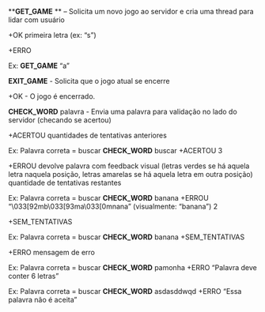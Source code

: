 ****GET_GAME** ** – Solicita um novo jogo ao servidor e cria uma thread para lidar com usuário

+OK
primeira letra (ex: “s”)

+ERRO

Ex:
**GET_GAME** 
“a”
 
**EXIT_GAME** - Solicita que o jogo atual se encerre

+OK - O jogo é encerrado.

****CHECK_WORD**** palavra - Envia uma palavra para validação no lado do servidor (checando se acertou)

+ACERTOU
quantidades de tentativas anteriores

Ex: Palavra correta = buscar
**CHECK_WORD** buscar
+ACERTOU
3

+ERROU
devolve palavra com feedback visual (letras verdes se há aquela letra naquela posição, letras amarelas se há aquela letra em outra posição)
quantidade de tentativas restantes

Ex: Palavra correta = buscar
**CHECK_WORD** banana
+ERROU
“\033[92mb\033[93ma\033[0mnana” (visualmente: “banana”)
2

+SEM_TENTATIVAS

Ex: Palavra correta = buscar
**CHECK_WORD** banana
+SEM_TENTATIVAS

+ERRO
mensagem de erro

Ex: Palavra correta = buscar
**CHECK_WORD** pamonha
+ERRO
“Palavra deve conter 6 letras”

Ex: Palavra correta = buscar
**CHECK_WORD** asdasddwqd
+ERRO
“Essa palavra não é aceita”